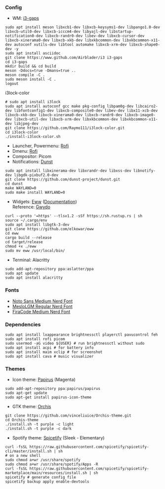 ### Config
- WM: [i3-gaps](https://www.github.com/Airblader/i3)
```
sudo apt install meson libxcb1-dev libxcb-keysyms1-dev libpango1.0-dev libxcb-util0-dev libxcb-icccm4-dev libyajl-dev libstartup-notification0-dev libxcb-randr0-dev libev-dev libxcb-cursor-dev libxcb-xinerama0-dev libxcb-xkb-dev libxkbcommon-dev libxkbcommon-x11-dev autoconf xutils-dev libtool automake libxcb-xrm-dev libxcb-shape0-dev -y
sudo apt install asciidoc
git clone https://www.github.com/Airblader/i3 i3-gaps
cd i3-gaps
mkdir build && cd build
meson -Ddocs=true -Dmans=true ..
meson compile -C .
sudo meson install -C .
logout
```
i3lock-color
```
# sudo apt install i3lock
sudo apt install autoconf gcc make pkg-config libpam0g-dev libcairo2-dev libfontconfig1-dev libxcb-composite0-dev libev-dev libx11-xcb-dev libxcb-xkb-dev libxcb-xinerama0-dev libxcb-randr0-dev libxcb-image0-dev libxcb-util-dev libxcb-xrm-dev libxkbcommon-dev libxkbcommon-x11-dev libjpeg-dev
git clone https://github.com/Raymo111/i3lock-color.git
cd i3lock-color
./install-i3lock-color.sh
```
- Launcher, Powermenu: [Rofi](https://github.com/adi1090x/rofi)
- Dmenu: [Rofi](https://github.com/Murzchnvok/rofi-collection)
- Compositor: Picom
- Notifications: [Dunst](https://github.com/dunst-project/dunst)
```
sudo apt install libxinerama-dev libxrandr-dev libxss-dev libnotify-dev libgdk-pixbuf2.0-dev
git clone https://github.com/dunst-project/dunst.git
cd dunst
make WAYLAND=0
sudo make install WAYLAND=0
```
- Widgets: [Eww](https://github.com/elkowar/eww) ([Documentation](https://elkowar.github.io/eww/widgets.html))\
Reference: [Gwydo](https://github.com/Gwyd0/Linuxsetup)
```
curl --proto '=https' --tlsv1.2 -sSf https://sh.rustup.rs | sh
source ~/.cargo/env
sudo apt install libgtk-3-dev
git clone https://github.com/elkowar/eww
cd eww
cargo build --release
cd target/release
chmod +x ./eww
sudo mv eww /usr/local/bin/
```
- Terminal: Alacritty
```
sudo add-apt-repository ppa:aslatter/ppa
sudo apt update
sudo apt install alacritty
```

### Fonts
- [Noto Sans Medium Nerd Font](https://github.com/ryanoasis/nerd-fonts/blob/master/patched-fonts/Noto/Sans/complete/Noto%20Sans%20Medium%20Nerd%20Font%20Complete.ttf)
- [MesloLGM Regular Nerd Font](https://github.com/ryanoasis/nerd-fonts/blob/master/patched-fonts/Meslo/M/Regular/complete/Meslo%20LG%20M%20Regular%20Nerd%20Font%20Complete.ttf)
- [FiraCode Medium Nerd Font](https://github.com/ryanoasis/nerd-fonts/blob/master/patched-fonts/FiraCode/Medium/complete/Fira%20Code%20Medium%20Nerd%20Font%20Complete.ttf)

### Dependencies
```
sudo apt install lxappearance brightnessctl playerctl pavucontrol feh
sudo apt install rofi picom
sudo usermod -aG video ${USER} # run brightnessctl without sudo
sudo apt install acpi # for battery info
sudo apt install maim xclip # for screenshot
sudo apt install cava # music visualizer
```

### Themes
- Icon theme: [Papirus](https://github.com/PapirusDevelopmentTeam/papirus-icon-theme) (Magenta)
```
sudo add-apt-repository ppa:papirus/papirus
sudo apt-get update
sudo apt-get install papirus-icon-theme
```

- GTK theme: [Orchis](https://github.com/vinceliuice/Orchis-theme)
```
git clone https://github.com/vinceliuice/Orchis-theme.git
cd Orchis-theme
./install.sh -t purple -c light
./install.sh -t purple -c dark
```

- Spotify theme: [Spicetify](https://spicetify.app/docs/getting-started) (Sleek - Elementary)
```
curl -fsSL https://raw.githubusercontent.com/spicetify/spicetify-cli/master/install.sh | sh
# on a new shell
sudo chmod a+wr /usr/share/spotify
sudo chmod a+wr /usr/share/spotify/Apps -R
curl -fsSL https://raw.githubusercontent.com/spicetify/spicetify-marketplace/main/resources/install.sh | sh
spicetify # generate config file
spicetify backup apply enable-devtools
```


